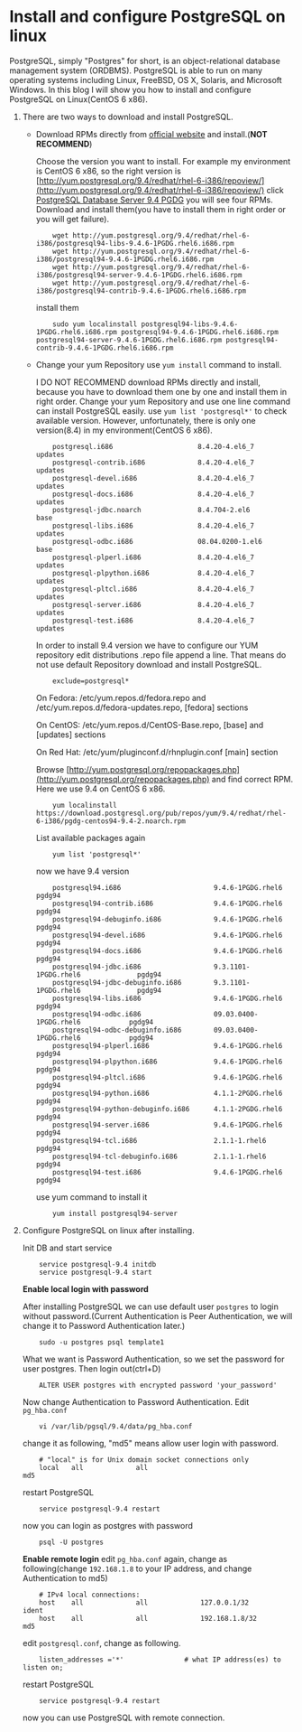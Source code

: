 # Install and configure PostgreSQL on linux

PostgreSQL, simply "Postgres" for short, is an object-relational database
management system (ORDBMS). PostgreSQL is able to run on many operating systems
including Linux, FreeBSD, OS X, Solaris, and Microsoft Windows. In this blog I
will show you how to install and configure PostgreSQL on Linux(CentOS 6 x86).

1. There are two ways to download and install PostgreSQL.
    * Download RPMs directly from [official website](http://yum.postgresql.org/rpmchart.php) and install.(**NOT RECOMMEND**)

        Choose the version you want to install. For example my environment is CentOS 6 x86, so the right version is [http://yum.postgresql.org/9.4/redhat/rhel-6-i386/repoview/](http://yum.postgresql.org/9.4/redhat/rhel-6-i386/repoview/)
        click [PostgreSQL Database Server 9.4 PGDG](http://yum.postgresql.org/9.4/redhat/rhel-6-i386/repoview/postgresqldbserver94.group.html)
        you will see four RPMs. Download and install them(you have to install them in right order or you will get failure).
        ```
            wget http://yum.postgresql.org/9.4/redhat/rhel-6-i386/postgresql94-libs-9.4.6-1PGDG.rhel6.i686.rpm
            wget http://yum.postgresql.org/9.4/redhat/rhel-6-i386/postgresql94-9.4.6-1PGDG.rhel6.i686.rpm
            wget http://yum.postgresql.org/9.4/redhat/rhel-6-i386/postgresql94-server-9.4.6-1PGDG.rhel6.i686.rpm
            wget http://yum.postgresql.org/9.4/redhat/rhel-6-i386/postgresql94-contrib-9.4.6-1PGDG.rhel6.i686.rpm

        ```
        install them
        ```
            sudo yum localinstall postgresql94-libs-9.4.6-1PGDG.rhel6.i686.rpm postgresql94-9.4.6-1PGDG.rhel6.i686.rpm postgresql94-server-9.4.6-1PGDG.rhel6.i686.rpm postgresql94-contrib-9.4.6-1PGDG.rhel6.i686.rpm
        ```
    * Change your yum Repository use ``yum install`` command to install.

        I DO NOT RECOMMEND download RPMs directly and install, because you have to download them one by one and install them in right order.
         Change your yum Repository and use one line command can install PostgreSQL easily.
        use ``yum list 'postgresql*'`` to check available version.
        However, unfortunately, there is only one version(8.4) in my environment(CentOS 6 x86).
        ```
            postgresql.i686                     8.4.20-4.el6_7               updates
            postgresql-contrib.i686             8.4.20-4.el6_7               updates
            postgresql-devel.i686               8.4.20-4.el6_7               updates
            postgresql-docs.i686                8.4.20-4.el6_7               updates
            postgresql-jdbc.noarch              8.4.704-2.el6                base
            postgresql-libs.i686                8.4.20-4.el6_7               updates
            postgresql-odbc.i686                08.04.0200-1.el6             base
            postgresql-plperl.i686              8.4.20-4.el6_7               updates
            postgresql-plpython.i686            8.4.20-4.el6_7               updates
            postgresql-pltcl.i686               8.4.20-4.el6_7               updates
            postgresql-server.i686              8.4.20-4.el6_7               updates
            postgresql-test.i686                8.4.20-4.el6_7               updates
        ```
        In order to install 9.4 version we have to configure our YUM repository
        edit distributions .repo file append a line. That means do not use default Repository download and install PostgreSQL.
        ```
            exclude=postgresql*
        ```
        On Fedora: /etc/yum.repos.d/fedora.repo and /etc/yum.repos.d/fedora-updates.repo, [fedora] sections

        On CentOS: /etc/yum.repos.d/CentOS-Base.repo, [base] and [updates] sections

        On Red Hat: /etc/yum/pluginconf.d/rhnplugin.conf [main] section

        Browse [http://yum.postgresql.org/repopackages.php](http://yum.postgresql.org/repopackages.php) and find correct RPM. Here we use 9.4 on CentOS 6 x86.

        ```
            yum localinstall https://download.postgresql.org/pub/repos/yum/9.4/redhat/rhel-6-i386/pgdg-centos94-9.4-2.noarch.rpm
        ```
        List available packages again
        ```
            yum list 'postgresql*'
        ```
        now we have 9.4 version
        ```
            postgresql94.i686                       9.4.6-1PGDG.rhel6                 pgdg94
            postgresql94-contrib.i686               9.4.6-1PGDG.rhel6                 pgdg94
            postgresql94-debuginfo.i686             9.4.6-1PGDG.rhel6                 pgdg94
            postgresql94-devel.i686                 9.4.6-1PGDG.rhel6                 pgdg94
            postgresql94-docs.i686                  9.4.6-1PGDG.rhel6                 pgdg94
            postgresql94-jdbc.i686                  9.3.1101-1PGDG.rhel6              pgdg94
            postgresql94-jdbc-debuginfo.i686        9.3.1101-1PGDG.rhel6              pgdg94
            postgresql94-libs.i686                  9.4.6-1PGDG.rhel6                 pgdg94
            postgresql94-odbc.i686                  09.03.0400-1PGDG.rhel6            pgdg94
            postgresql94-odbc-debuginfo.i686        09.03.0400-1PGDG.rhel6            pgdg94
            postgresql94-plperl.i686                9.4.6-1PGDG.rhel6                 pgdg94
            postgresql94-plpython.i686              9.4.6-1PGDG.rhel6                 pgdg94
            postgresql94-pltcl.i686                 9.4.6-1PGDG.rhel6                 pgdg94
            postgresql94-python.i686                4.1.1-2PGDG.rhel6                 pgdg94
            postgresql94-python-debuginfo.i686      4.1.1-2PGDG.rhel6                 pgdg94
            postgresql94-server.i686                9.4.6-1PGDG.rhel6                 pgdg94
            postgresql94-tcl.i686                   2.1.1-1.rhel6                     pgdg94
            postgresql94-tcl-debuginfo.i686         2.1.1-1.rhel6                     pgdg94
            postgresql94-test.i686                  9.4.6-1PGDG.rhel6                 pgdg94
        ```
        use yum command to install it
        ```
            yum install postgresql94-server
        ```
2. Configure PostgreSQL on linux after installing.

    Init DB and start service
    ```
        service postgresql-9.4 initdb
        service postgresql-9.4 start
    ```
    **Enable local login with password**

    After installing PostgreSQL we can use default user ``postgres`` to login without password.(Current Authentication
    is Peer Authentication, we will change it to Password Authentication later.)
    ```
        sudo -u postgres psql template1
    ```
    What we want is Password Authentication, so we set the password for user postgres. Then login out(ctrl+D)
    ```
        ALTER USER postgres with encrypted password 'your_password'
    ```
    Now change Authentication to Password Authentication. Edit ``pg_hba.conf``
    ```
        vi /var/lib/pgsql/9.4/data/pg_hba.conf
    ```
    change it as following, "md5" means allow user login with password.
    ```
        # "local" is for Unix domain socket connections only
        local   all             all                                     md5
    ```
    restart PostgreSQL
    ```
        service postgresql-9.4 restart
    ```
    now you can login as postgres with password
    ```
        psql -U postgres
    ```
    **Enable remote login**
    edit ``pg_hba.conf`` again, change as following(change ``192.168.1.8`` to your IP address, and
    change Authentication to md5)
    ```
        # IPv4 local connections:
        host    all             all             127.0.0.1/32            ident
        host    all             all             192.168.1.8/32          md5
    ```
    edit ``postgresql.conf``, change as following.
    ```
        listen_addresses ='*'               # what IP address(es) to listen on;
    ```
    restart PostgreSQL
    ```
        service postgresql-9.4 restart
    ```
    now you can use PostgreSQL with remote connection.